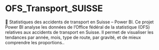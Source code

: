 # OFS_Transport_SUISSE
🚗 Statistiques des accidents de transport en Suisse – Power BI. Ce projet Power BI analyse les données de l’Office fédéral de la statistique (OFS) relatives aux accidents de transport en Suisse. Il permet de visualiser les tendances par année, mois, type de route, par gravité, et de mieux comprendre les proportions..
